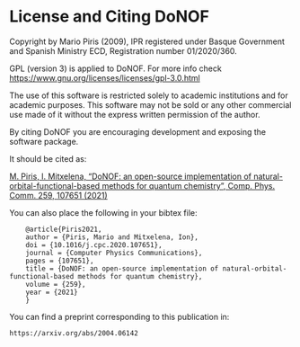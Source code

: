 # License and Citing DoNOF

Copyright by Mario Piris (2009),
IPR registered under Basque Government and Spanish Ministry ECD,
Registration number 01/2020/360.

GPL (version 3) is applied to DoNOF. For more info check https://www.gnu.org/licenses/licenses/gpl-3.0.html

The use of this software is restricted solely to academic
institutions and for academic purposes.
This software may not be sold or any other commercial use made of
it without the express written permission of the author.

By citing DoNOF you are encouraging development and exposing the software package.

It should be cited as:

[M. Piris, I. Mitxelena, 
“DoNOF: an open-source implementation of natural-orbital-functional-based methods for quantum chemistry”, 
Comp. Phys. Comm. 259, 107651 (2021)](https://www.sciencedirect.com/science/article/pii/S0010465520303167)

You can also place the following in your bibtex file:
~~~
    @article{Piris2021,
    author = {Piris, Mario and Mitxelena, Ion},
    doi = {10.1016/j.cpc.2020.107651},
    journal = {Computer Physics Communications},
    pages = {107651},
    title = {DoNOF: an open-source implementation of natural-orbital-functional-based methods for quantum chemistry},
    volume = {259},
    year = {2021}
    }
~~~

You can find a preprint corresponding to this publication in:

    https://arxiv.org/abs/2004.06142 
